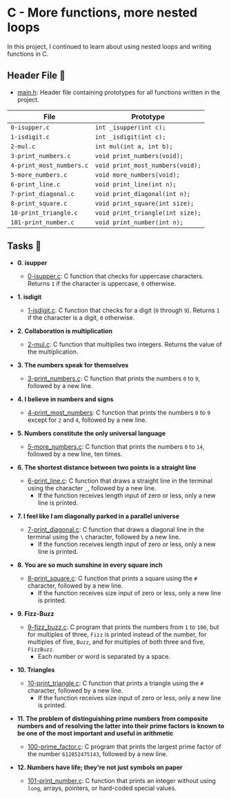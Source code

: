 # C - More functions, more nested loops

In this project, I continued to learn about using nested loops and writing functions in C.
## Header File :file_folder:

* [main.h](./main.h): Header file containing prototypes for all functions written in the project.

| File                     | Prototype                        |
| ------------------------ | -------------------------------- |
| `0-isupper.c`            | `int _isupper(int c);`           |
| `1-isdigit.c`            | `int _isdigit(int c);`           |
| `2-mul.c`                | `int mul(int a, int b);`         |
| `3-print_numbers.c`      | `void print_numbers(void);`      |
| `4-print_most_numbers.c` | `void print_most_numbers(void);` |
| `5-more_numbers.c`       | `void more_numbers(void);`       |
| `6-print_line.c`         | `void print_line(int n);`        |
| `7-print_diagonal.c`     | `void print_diagonal(int n);`    |
| `8-print_square.c`       | `void print_square(int size);`   |
| `10-print_triangle.c`    | `void print_triangle(int size);` |
| `101-print_number.c`     | `void print_number(int n);`      |

## Tasks :page_with_curl:

* **0. isupper**
  * [0-isupper.c](./0-isupper.c): C function that checks for uppercase characters. Returns
  `1` if the character is uppercase, `0` otherwise.

* **1. isdigit**
  * [1-isdigit.c](./1-isdigit.c): C function that checks for a digit (`0` through `9`).
  Returns `1` if the character is a digit, `0` otherwise.

* **2. Collaboration is multiplication**
  * [2-mul.c](./2-mul.c): C function that multiplies two integers. Returns the value of
  the multiplication.

* **3. The numbers speak for themselves**
  * [3-print_numbers.c](./3-print_numbers.c): C function that prints the numbers `0` to
  `9`, followed by a new line.

* **4. I believe in numbers and signs**
  * [4-print_most_numbers](./4-print_most_numbers.c): C function that prints the numbers
  `0` to `9` except for `2` and `4`, followed by a new line.

* **5. Numbers constitute the only universal language**
  * [5-more_numbers.c](./5-more_numbers.c): C function that prints the numbers `0` to
  `14`, followed by a new line, ten times.

* **6. The shortest distance between two points is a straight line**
  * [6-print_line.c](./6-print_line.c): C function that draws a straight line in the terminal
  using the character `_`, followed by a new line.
    * If the function receives length input of zero or less, only a new line is printed.

* **7. I feel like I am diagonally parked in a parallel universe**
  * [7-print_diagonal.c](./7-print_diagonal.c): C function that draws a diagonal
  line in the terminal using the `\` character, followed by a new line.
    * If the function receives length input of zero or less, only a new line is printed.

* **8. You are so much sunshine in every square inch**
  * [8-print_square.c](./8-print_square.c): C function that prints a square using the `#`
  character, followed by a new line.
    * If the function receives size input of zero or less, only a new line is printed.

* **9. Fizz-Buzz**
  * [9-fizz_buzz.c](./9-fizz_buzz.c): C program that prints the numbers from `1` to
  `100`, but for multiples of three, `Fizz` is printed instead of the number, for
  multiples of five, `Buzz`, and for multiples of both three and five, `FizzBuzz`.
    * Each number or word is separated by a space.

* **10. Triangles**
  * [10-print_triangle.c](./10-print_triangle.c): C function that prints a triangle using
  the `#` character, followed by a new line.
    * If the function receives size input of zero or less, only a new line is printed.

* **11. The problem of distinguishing prime numbers from composite numbers and of resolving the latter into their prime factors is known to be one of the most important and useful in arithmetic**
  * [100-prime_factor.c](./100-prime_factor.c): C program that prints the largest prime factor
  of the number `612852475143`, followed by a new line.

* **12. Numbers have life; they're not just symbols on paper**
  * [101-print_number.c](./101-print_number.c): C function that prints an integer without
  using `long`, arrays, pointers, or hard-coded special values.

